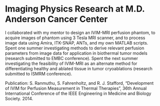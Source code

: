 # Imaging Physics Research at M.D. Anderson Cancer Center

I collaborated with my mentor to design an IVIM-MRI perfusion phantom, to acquire images of phantom using 3 Tesla MRI scanner, and to process image data using Amira, ITK-SNAP, ANTs, and my own MATLAB scripts. Spent one summer investigating methods to derive relevant perfusion parameters from image data for application in biothermal tumor models (research submitted to EMBC conference). Spent the next summer investigating the feasibility of IVIM-MRI as an alternate method for differentiating healthy and ablated tissue in tumor cryoablations (research submitted to ISMRM conference).

Publication: S. Ranmuthu, S. Fahrenholtz, and R. J. Stafford, “Development of IVIM for Perfusion Measurement in Thermal Therapies”, 36th Annual International Conference of the IEEE Engineering in Medicine and Biology Society. 2014. 